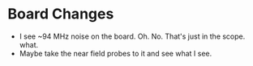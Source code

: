 # Board Changes
* I see ~94 MHz noise on the board. Oh. No. That's just in the scope. what.
 * Maybe take the near field probes to it and see what I see.
